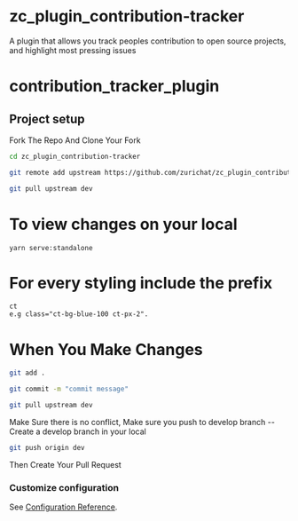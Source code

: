 # zc_plugin_contribution-tracker
A plugin that allows you track peoples contribution to open source projects, and highlight most pressing issues

# contribution_tracker_plugin

## Project setup

Fork The Repo And Clone Your Fork

```bash
cd zc_plugin_contribution-tracker
```
```bash
git remote add upstream https://github.com/zurichat/zc_plugin_contribution-tracker
```

```bash
git pull upstream dev
```

# To view changes on your local

```
yarn serve:standalone
```

# For every styling include the prefix
```
ct
e.g class="ct-bg-blue-100 ct-px-2".
```

# When You Make Changes 

```bash
git add .
```

```bash
git commit -m "commit message"
```
```bash
git pull upstream dev
```
Make Sure there is no conflict, 
Make sure you push to develop branch -- Create a develop branch in your local

```bash
git push origin dev
```
Then Create Your Pull Request
### Customize configuration

See [Configuration Reference](https://cli.vuejs.org/config/).
